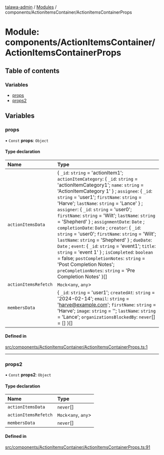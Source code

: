 [talawa-admin](../README.md) / [Modules](../modules.md) / components/ActionItemsContainer/ActionItemsContainerProps

# Module: components/ActionItemsContainer/ActionItemsContainerProps

## Table of contents

### Variables

- [props](components_ActionItemsContainer_ActionItemsContainerProps.md#props)
- [props2](components_ActionItemsContainer_ActionItemsContainerProps.md#props2)

## Variables

### props

• `Const` **props**: `Object`

#### Type declaration

| Name | Type |
| :------ | :------ |
| `actionItemsData` | \{ `_id`: `string` = 'actionItem1'; `actionItemCategory`: \{ `_id`: `string` = 'actionItemCategory1'; `name`: `string` = 'ActionItemCategory 1' \} ; `assignee`: \{ `_id`: `string` = 'user1'; `firstName`: `string` = 'Harve'; `lastName`: `string` = 'Lance' \} ; `assigner`: \{ `_id`: `string` = 'user0'; `firstName`: `string` = 'Wilt'; `lastName`: `string` = 'Shepherd' \} ; `assignmentDate`: `Date` ; `completionDate`: `Date` ; `creator`: \{ `_id`: `string` = 'user0'; `firstName`: `string` = 'Wilt'; `lastName`: `string` = 'Shepherd' \} ; `dueDate`: `Date` ; `event`: \{ `_id`: `string` = 'event1'; `title`: `string` = 'event 1' \} ; `isCompleted`: `boolean` = false; `postCompletionNotes`: `string` = 'Post Completion Notes'; `preCompletionNotes`: `string` = 'Pre Completion Notes' \}[] |
| `actionItemsRefetch` | `Mock`\<`any`, `any`\> |
| `membersData` | \{ `_id`: `string` = 'user1'; `createdAt`: `string` = '2024-02-14'; `email`: `string` = 'harve@example.com'; `firstName`: `string` = 'Harve'; `image`: `string` = ''; `lastName`: `string` = 'Lance'; `organizationsBlockedBy`: `never`[] = [] \}[] |

#### Defined in

[src/components/ActionItemsContainer/ActionItemsContainerProps.ts:1](https://github.com/wasifkareem/talawa-admin/blob/fcbba3f/src/components/ActionItemsContainer/ActionItemsContainerProps.ts#L1)

___

### props2

• `Const` **props2**: `Object`

#### Type declaration

| Name | Type |
| :------ | :------ |
| `actionItemsData` | `never`[] |
| `actionItemsRefetch` | `Mock`\<`any`, `any`\> |
| `membersData` | `never`[] |

#### Defined in

[src/components/ActionItemsContainer/ActionItemsContainerProps.ts:91](https://github.com/wasifkareem/talawa-admin/blob/fcbba3f/src/components/ActionItemsContainer/ActionItemsContainerProps.ts#L91)
